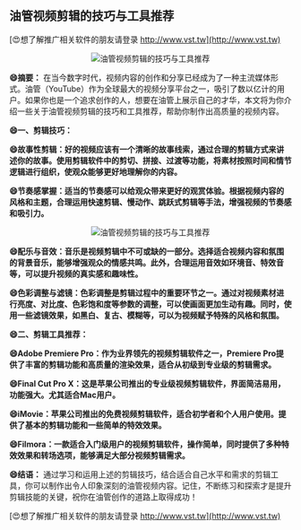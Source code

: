 ## **油管视频剪辑的技巧与工具推荐**

[😍想了解推广相关软件的朋友请登录 http://www.vst.tw](http://www.vst.tw)

 <center><img src="https://vst.tw/MP4/tuiguang/png/3.png" alt="油管视频剪辑的技巧与工具推荐"></center>

**😄摘要：**
在当今数字时代，视频内容的创作和分享已经成为了一种主流媒体形式。油管（YouTube）作为全球最大的视频分享平台之一，吸引了数以亿计的用户。如果你也是一个追求创作的人，想要在油管上展示自己的才华，本文将为你介绍一些关于油管视频剪辑的技巧和工具推荐，帮助你制作出高质量的视频内容。

**😄一、剪辑技巧：**

**😄故事性剪辑：好的视频应该有一个清晰的故事线索，通过合理的剪辑方式来讲述你的故事。使用剪辑软件中的剪切、拼接、过渡等功能，将素材按照时间和情节逻辑进行组织，使观众能够更好地理解你的内容。**

**😄节奏感掌握：适当的节奏感可以给观众带来更好的观赏体验。根据视频内容的风格和主题，合理运用快速剪辑、慢动作、跳跃式剪辑等手法，增强视频的节奏感和吸引力。**

 <center><img src="https://vst.tw/MP4/tuiguang/png/4.png" alt="油管视频剪辑的技巧与工具推荐"></center>

**😄配乐与音效：音乐是视频剪辑中不可或缺的一部分。选择适合视频内容和氛围的背景音乐，能够增强观众的情感共鸣。此外，合理运用音效如环境音、特效音等，可以提升视频的真实感和趣味性。**

**😄色彩调整与滤镜：色彩调整是剪辑过程中的重要环节之一。通过对视频素材进行亮度、对比度、色彩饱和度等参数的调整，可以使画面更加生动有趣。同时，使用一些滤镜效果，如黑白、复古、模糊等，可以为视频赋予特殊的风格和氛围。**

**😄二、剪辑工具推荐：**

**😄Adobe Premiere Pro：作为业界领先的视频剪辑软件之一，Premiere Pro提供了丰富的剪辑功能和高质量的渲染效果，适合从初级到专业级的剪辑需求。**

**😄Final Cut Pro X：这是苹果公司推出的专业级视频剪辑软件，界面简洁易用，功能强大。尤其适合Mac用户。**

**😄iMovie：苹果公司推出的免费视频剪辑软件，适合初学者和个人用户使用。提供了基本的剪辑功能和一些简单的特效效果。**

**😄Filmora：一款适合入门级用户的视频剪辑软件，操作简单，同时提供了多种特效效果和转场选项，能够满足大部分视频剪辑需求。**

**😄结语：**
通过学习和运用上述的剪辑技巧，结合适合自己水平和需求的剪辑工具，你可以制作出令人印象深刻的油管视频内容。记住，不断练习和探索才是提升剪辑技能的关键，祝你在油管创作的道路上取得成功！

[😍想了解推广相关软件的朋友请登录 http://www.vst.tw](http://www.vst.tw)



